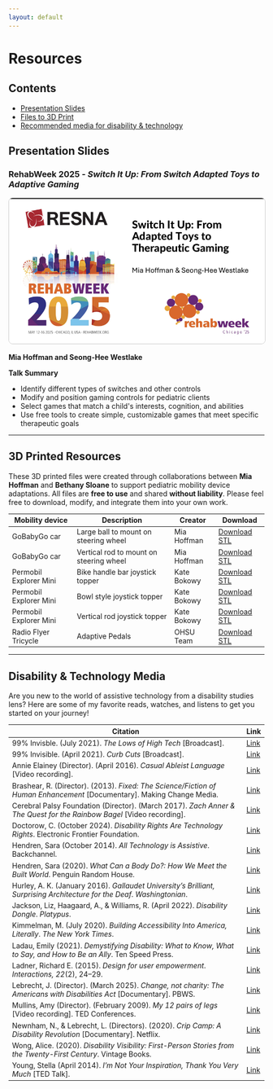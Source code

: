 ```yaml
---
layout: default
---
```


# Resources

## Contents
- [Presentation Slides](#presentation-slides)
- [Files to 3D Print](#3d-printed-resources)
- [Recommended media for disability & technology](#disability--technology-media)

## Presentation Slides


### RehabWeek 2025 - _Switch It Up: From Switch Adapted Toys to Adaptive Gaming_ 
<a href="pdfs/SwitchItUp-RESNA2025-Notes.pdf">
  <img class="wrapped-left" 
       src="photos/SwitchItUp-Thumbnail.png" 
       alt="Switch It Up: From Switch Adapted Toys to Adaptive Gaming presentation." 
       style="border: 1px solid #ccc; border-radius: 8px;">
</a>
<div>
  <p><strong>Mia Hoffman and Seong-Hee Westlake</strong></p>

  <p><strong>Talk Summary</strong></p>
  <ul>
    <li>Identify different types of switches and other controls</li>
    <li>Modify and position gaming controls for pediatric clients</li>
    <li>Select games that match a child's interests, cognition, and abilities</li>
    <li>Use free tools to create simple, customizable games that meet specific therapeutic goals</li>
  </ul>
</div>


---

## 3D Printed Resources

These 3D printed files were created through collaborations between **Mia Hoffman** and **Bethany Sloane** to support pediatric mobility device adaptations. All files are **free to use** and shared **without liability**. Please feel free to download, modify, and integrate them into your own work.




<!-- Markdown table -->

| Mobility device | Description | Creator | Download |
| --------------  | ----------- | ------ | --------- |
| GoBabyGo car |  Large ball to mount on steering wheel | Mia Hoffman | [Download STL](https://github.com/miahoffmannd/miahoffmannd.github.io/blob/main/3dprints/steering-knob-ROC.STL) |
| GoBabyGo car |  Vertical rod to mount on steering wheel | Mia Hoffman | [Download STL](https://github.com/miahoffmannd/miahoffmannd.github.io/blob/main/3dprints/steering-rod-ROC.STL) |
| Permobil Explorer Mini |  Bike handle bar joystick topper | Kate Bokowy | [Download STL](https://github.com/miahoffmannd/miahoffmannd.github.io/blob/main/3dprints/bike-handle-EM.STL) |
| Permobil Explorer Mini | Bowl style joystick topper | Kate Bokowy | [Download STL](https://github.com/miahoffmannd/miahoffmannd.github.io/blob/main/3dprints/donut-climbing-jug-EM.STL) |
| Permobil Explorer Mini | Vertical rod joystick topper | Kate Bokowy | [Download STL](https://github.com/miahoffmannd/miahoffmannd.github.io/blob/main/3dprints/vertical-pole-EM.STL) |
| Radio Flyer Tricycle | Adaptive Pedals | OHSU Team | [Download STL](https://github.com/miahoffmannd/miahoffmannd.github.io/blob/278c2f3498a71435e0374655da7fbd6fee650999/3dprints/RadioFlyer-AssistivePedal.zip) |



---

## Disability & Technology Media
Are you new to the world of assistive technology from a disability studies lens? Here are some of my favorite reads, watches, and listens to get you started on your journey!


<!-- Markdown table -->

| **Citation** | **Link** |
|---------------|-----------|
| 99% Invisble. (July 2021). _The Lows of High Tech_ [Broadcast]. | [Link](https://99percentinvisible.org/episode/the-lows-of-high-tech/) |
| 99% Invisible. (April 2021). _Curb Cuts_ [Broadcast]. | [Link](https://99percentinvisible.org/episode/curb-cuts/) |
| Annie Elainey (Director). (April 2016). _Casual Ableist Language_ [Video recording]. | [Link](https://www.youtube.com/watch?v=a1rrSXkFqGE) |
| Brashear, R. (Director). (2013). _Fixed: The Science/Fiction of Human Enhancement_ [Documentary]. Making Change Media. | [Link](https://fixedthemovie.com/) |
| Cerebral Palsy Foundation (Director). (March 2017). _Zach Anner & The Quest for the Rainbow Bagel_ [Video recording]. | [Link](https://www.youtube.com/watch?v=LhpUJRGrZgc) |
| Doctorow, C. (October 2024). _Disability Rights Are Technology Rights_. Electronic Frontier Foundation. | [Link](https://www.eff.org/deeplinks/2024/06/disability-rights-are-technology-rights) |
| Hendren, Sara (October 2014). _All Technology is Assistive_. Backchannel. | [Link](https://medium.com/backchannel/all-technology-is-assistive-ac9f7183c8cd) |
| Hendren, Sara (2020). _What Can a Body Do?: How We Meet the Built World_. Penguin Random House. | [Link](https://www.penguinrandomhouse.com/books/561049/what-can-a-body-do-by-sara-hendren/) |
| Hurley, A. K. (January 2016). _Gallaudet University’s Brilliant, Surprising Architecture for the Deaf_. _Washingtonian_. | [Link](https://www.washingtonian.com/2016/01/13/gallaudet-universitys-brilliant-surprising-architecture-for-the-deaf/) |
| Jackson, Liz, Haagaard, A., & Williams, R. (April 2022). _Disability Dongle_. _Platypus_. | [Link](https://blog.castac.org/2022/04/disability-dongle/) |
| Kimmelman, M. (July 2020). _Building Accessibility Into America, Literally_. _The New York Times_. | [Link](https://www.nytimes.com/2020/07/20/arts/disabilities-architecture-design.html) |
| Ladau, Emily (2021). _Demystifying Disability: What to Know, What to Say, and How to Be an Ally_. Ten Speed Press. | [Link](https://emilyladau.com/book/) |
| Ladner, Richard E. (2015). _Design for user empowerment_. _Interactions, 22_(2), 24–29. | [Link](https://doi.org/10.1145/2723869) |
| Lebrecht, J. (Director). (March 2025). _Change, not charity: The Americans with Disabilities Act_ [Documentary]. PBWS. | [Link](https://www.pbs.org/wgbh/americanexperience/films/change-not-charity-americans-disabilities-act/) |
| Mullins, Amy (Director). (February 2009). _My 12 pairs of legs_ [Video recording]. TED Conferences. | [Link](https://www.ted.com/talks/aimee_mullins_my_12_pairs_of_legs?language=en&subtitle=en) |
| Newnham, N., & Lebrecht, L. (Directors). (2020). _Crip Camp: A Disability Revolution_ [Documentary]. Netflix. | [Link](https://youtu.be/OFS8SpwioZ4?si=9-O9zZtujtxPnWw3) |
| Wong, Alice. (2020). _Disability Visibility: First-Person Stories from the Twenty-First Century_. Vintage Books. | [Link](https://disabilityvisibilityproject.com/)| 
| Young, Stella (April 2014). _I’m Not Your Inspiration, Thank You Very Much_ [TED Talk]. | [Link](https://www.ted.com/talks/stella_young_i_m_not_your_inspiration_thank_you_very_much) |


